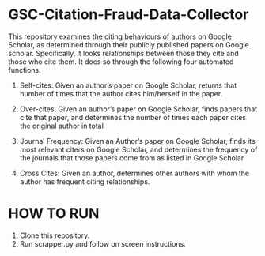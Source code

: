 # GSC-Citation-Fraud-Data-Collector

This repository examines the citing behaviours of authors on Google Scholar, as determined through their publicly published papers on Google scholar. Specifically, it looks relationships between those they cite and those who cite them. It does so through the following four automated functions.

1. Self-cites: Given an author’s paper on Google Scholar, returns that number of times that the author cites him/herself in the paper.
 
2. Over-cites: Given an author’s paper on Google Scholar, finds papers that cite that paper, and determines the number of times each paper cites the original author in total

3. Journal Frequency: Given an Author’s paper on Google Scholar, finds its most relevant citers on Google Scholar, and determines the frequency of the journals that those papers come from as listed in Google Scholar

4. Cross Cites: Given an author, determines other authors with whom the author has frequent citing relationships.

# HOW TO RUN

1. Clone this repository.
2. Run scrapper.py and follow on screen instructions.

